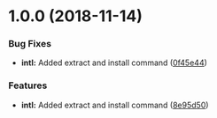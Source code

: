 # 1.0.0 (2018-11-14)


### Bug Fixes

* **intl:** Added extract and install command ([0f45e44](https://module.kopaxgroup.com/rollup-umd/rollup-umd-intl/commit/0f45e44))


### Features

* **intl:** Added extract and install command ([8e95d50](https://module.kopaxgroup.com/rollup-umd/rollup-umd-intl/commit/8e95d50))
